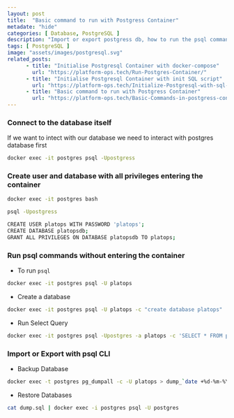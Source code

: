 ```yaml
---
layout: post
title:  "Basic command to run with Postgress Container"
metadate: "hide"
categories: [ Database, PostgreSQL ]
description: "Import or export postgress db, how to run the psql commands, Create a database with postgres container"
tags: [ PostgreSQL ]
image: "assets/images/postgresql.svg"
related_posts: 
      - title: "Initialise Postgresql Container with docker-compose"
        url: "https://platform-ops.tech/Run-Postgres-Container/"
      - title: "Initialise Postgresql Container with init SQL script"
        url: "https://platform-ops.tech/Initialize-Postgresql-with-sql-script/"
      - title: "Basic command to run with Postgress Container"
        url: "https://platform-ops.tech/Basic-Commands-in-postgress-container/"
---
```



### Connect to the database itself

If we want to intect with our database we need to interact with postgres database first

```bash
docker exec -it postgres psql -Upostgress
```
### Create user and database with all privileges entering the container

```bash
docker exec -it postgres bash

psql -Upostgress

CREATE USER platops WITH PASSWORD 'platops';
CREATE DATABASE platopsdb;
GRANT ALL PRIVILEGES ON DATABASE platopsdb TO platops;
```

### Run psql commands without entering the container

- To run `psql`

```bash
docker exec -it postgres psql -U platops
```

- Create a database

```bash
docker exec -it postgres psql -U platops -c "create database platops"
```

- Run Select Query

```bash
docker exec -it postgres psql -Upostgres -a platops -c 'SELECT * FROM posts;'
```

### Import or Export with psql CLI


- Backup Database

```bash
docker exec -t postgres pg_dumpall -c -U platops > dump_`date +%d-%m-%Y"_"%H_%M_%S`.sql
```

- Restore Databases

```bash
cat dump.sql | docker exec -i postgres psql -U postgres
```


